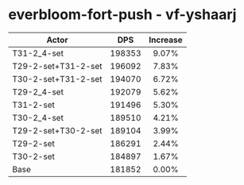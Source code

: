 # everbloom-fort-push - vf-yshaarj
| Actor | DPS | Increase |
|---|:---:|:---:|
|T31-2_4-set|198353|9.07%|
|T29-2-set+T31-2-set|196092|7.83%|
|T30-2-set+T31-2-set|194070|6.72%|
|T29-2_4-set|192079|5.62%|
|T31-2-set|191496|5.30%|
|T30-2_4-set|189510|4.21%|
|T29-2-set+T30-2-set|189104|3.99%|
|T29-2-set|186291|2.44%|
|T30-2-set|184897|1.67%|
|Base|181852|0.00%|
